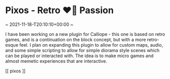 # Pixos - Retro ❤️‍🔥 Passion
~ 2021-11-18-T20:10:10+00:00 ~

I have been working on a new plugin for Calliope - this one is based on retro games, and is a continuation on the block concept, but with a more retro-esque feel. I plan on expanding this plugin to allow for custom maps, audio, and some simple scripting to allow for simple diorama style scenes which can be played or interacted with. The idea is to make micro games and almost memetic experiences that are interactive.

[[ pixos ]]

